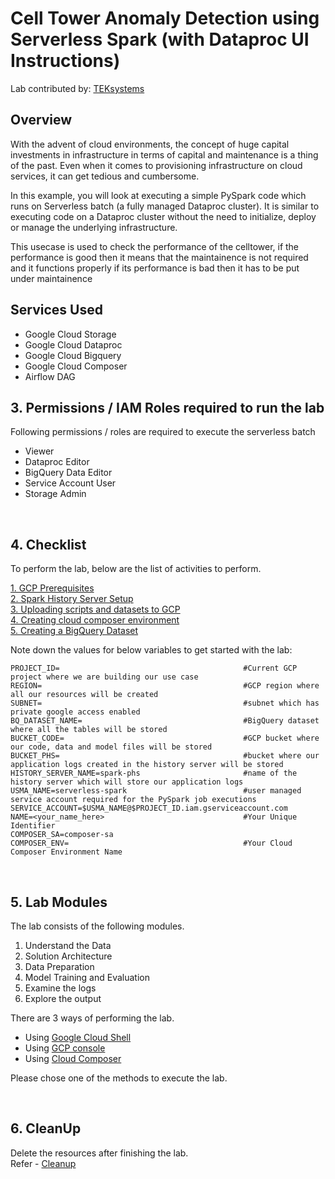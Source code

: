 # Cell Tower Anomaly Detection using Serverless Spark (with Dataproc UI Instructions)

Lab contributed by: [TEKsystems](https://www.teksystems.com/en/about-us/partnerships/google-cloud)

## Overview

With the advent of cloud environments, the concept of huge capital investments in infrastructure in terms of capital and maintenance is a thing of the past. Even when it comes to provisioning infrastructure on cloud services, it can get tedious and cumbersome.

In this example, you will look at executing a simple PySpark code which runs on Serverless batch (a fully managed Dataproc cluster). It is similar to executing code on a Dataproc cluster without the need to initialize, deploy or manage the underlying infrastructure.

This usecase is used to check the performance of the celltower, if the performance is good then it means that the maintainence is not required and it functions properly if its performance is bad then it has to be put under maintainence

## Services Used
* Google Cloud Storage
* Google Cloud Dataproc
* Google Cloud Bigquery
* Google Cloud Composer
* Airflow DAG


## 3. Permissions / IAM Roles required to run the lab

Following permissions / roles are required to execute the serverless batch

- Viewer
- Dataproc Editor
- BigQuery Data Editor
- Service Account User
- Storage Admin

<br>

## 4. Checklist

To perform the lab, below are the list of activities to perform. <br>

[1. GCP Prerequisites](./instructions/01-gcp-prerequisites.md)<br>
[2. Spark History Server Setup](./instructions/02-persistent-history-server.md)<br>
[3. Uploading scripts and datasets to GCP](./instructions/03-files-upload.md)<br>
[4. Creating cloud composer environment](./instructions/04-composer.md)<br>
[5. Creating a BigQuery Dataset](./instructions/05-bigquery-dataset.md)<br>

Note down the values for below variables to get started with the lab:

```
PROJECT_ID=                                         #Current GCP project where we are building our use case
REGION=                                             #GCP region where all our resources will be created
SUBNET=                                             #subnet which has private google access enabled
BQ_DATASET_NAME=                                    #BigQuery dataset where all the tables will be stored
BUCKET_CODE=                                        #GCP bucket where our code, data and model files will be stored
BUCKET_PHS=                                         #bucket where our application logs created in the history server will be stored
HISTORY_SERVER_NAME=spark-phs                       #name of the history server which will store our application logs
USMA_NAME=serverless-spark                          #user managed service account required for the PySpark job executions
SERVICE_ACCOUNT=$USMA_NAME@$PROJECT_ID.iam.gserviceaccount.com
NAME=<your_name_here>                               #Your Unique Identifier
COMPOSER_SA=composer-sa
COMPOSER_ENV=                                       #Your Cloud Composer Environment Name
```
<br>


## 5. Lab Modules

The lab consists of the following modules.

1. Understand the Data
2. Solution Architecture
3. Data Preparation
4. Model Training and Evaluation
5. Examine the logs
6. Explore the output

There are 3 ways of performing the lab.
- Using [Google Cloud Shell](./instructions/06a-cell-tower-anomaly-gcloud-execution.md)
- Using [GCP console](./instructions/06b-cell-tower-anomaly-console-execution.md )
- Using [Cloud Composer](./instructions/06c-cell-tower-anomaly-airflow-execution.md )

Please chose one of the methods to execute the lab.

<br>

## 6. CleanUp

Delete the resources after finishing the lab. <br>
Refer - [Cleanup](./instructions/07-cleanup.md )

<br>
